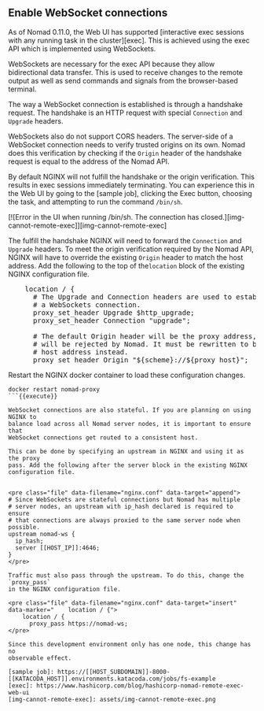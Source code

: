 ## Enable WebSocket connections

As of Nomad 0.11.0, the Web UI has supported [interactive exec sessions with any
running task in the cluster][exec]. This is achieved using the exec API which is
implemented using WebSockets.

WebSockets are necessary for the exec API because they allow bidirectional data
transfer. This is used to receive changes to the remote output as well as send
commands and signals from the browser-based terminal.

The way a WebSocket connection is established is through a handshake request.
The handshake is an HTTP request with special `Connection` and `Upgrade`
headers.

WebSockets also do not support CORS headers. The server-side of a WebSocket
connection needs to verify trusted origins on its own. Nomad does this
verification by checking if the `Origin` header of the handshake request is
equal to the address of the Nomad API.

By default NGINX will not fulfill the handshake or the origin verification. This
results in exec sessions immediately terminating. You can experience this in the
Web UI by going to the [sample job], clicking the Exec button, choosing the
task, and attempting to run the command `/bin/sh`.

[![Error in the UI when running /bin/sh. The connection has closed.][img-cannot-remote-exec]][img-cannot-remote-exec]

The fulfill the handshake NGINX will need to forward the `Connection` and
`Upgrade` headers. To meet the origin verification required by the Nomad API,
NGINX will have to override the existing `Origin` header to match the host
address. Add the following to the top of the`location` block of the existing
NGINX configuration file.

<pre class="file" data-filename="nginx.conf" data-target="insert" data-marker="    location / {">
    location / {
      # The Upgrade and Connection headers are used to establish
      # a WebSockets connection.
      proxy_set_header Upgrade $http_upgrade;
      proxy_set_header Connection "upgrade";
      
      # The default Origin header will be the proxy address, which
      # will be rejected by Nomad. It must be rewritten to be the
      # host address instead.
      proxy_set_header Origin "${scheme}://${proxy_host}";
</pre>

Restart the NGINX docker container to load these configuration changes.

```
docker restart nomad-proxy
```{{execute}}

WebSocket connections are also stateful. If you are planning on using NGINX to
balance load across all Nomad server nodes, it is important to ensure that
WebSocket connections get routed to a consistent host.

This can be done by specifying an upstream in NGINX and using it as the proxy
pass. Add the following after the server block in the existing NGINX
configuration file.


<pre class="file" data-filename="nginx.conf" data-target="append">
# Since WebSockets are stateful connections but Nomad has multiple
# server nodes, an upstream with ip_hash declared is required to ensure
# that connections are always proxied to the same server node when possible.
upstream nomad-ws {
  ip_hash;
  server [[HOST_IP]]:4646;
}
</pre>

Traffic must also pass through the upstream. To do this, change the `proxy_pass`
in the NGINX configuration file.

<pre class="file" data-filename="nginx.conf" data-target="insert" data-marker="    location / {">
    location / {
      proxy_pass https://nomad-ws;
</pre>

Since this development environment only has one node, this change has no
observable effect.

[sample job]: https://[[HOST_SUBDOMAIN]]-8000-[[KATACODA_HOST]].environments.katacoda.com/jobs/fs-example
[exec]: https://www.hashicorp.com/blog/hashicorp-nomad-remote-exec-web-ui
[img-cannot-remote-exec]: assets/img-cannot-remote-exec.png